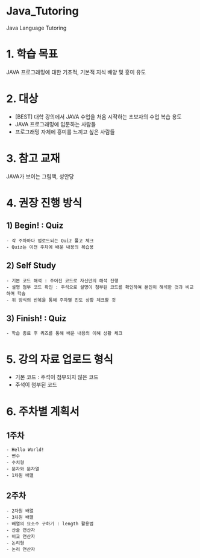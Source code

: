 # Java_Tutoring
  Java Language Tutoring
# 1. 학습 목표
 JAVA 프로그래밍에 대한 기초적, 기본적 지식 배양 및 흥미 유도
# 2. 대상
  - [BEST] 대학 강의에서 JAVA 수업을 처음 시작하는 초보자의 수업 복습 용도
  - JAVA 프로그래밍에 입문하는 사람들
  - 프로그래밍 자체에 흥미를 느끼고 싶은 사람들
# 3. 참고 교재
  JAVA가 보이는 그림책, 성안당
# 4. 권장 진행 방식
## 1) Begin! : Quiz
    - 각 주차마다 업로드되는 Quiz 풀고 체크
    - Quiz는 이전 주차에 배운 내용의 복습용
## 2) Self Study
    - 기본 코드 해석 : 주어진 코드로 자신만의 해석 진행
    - 설명 첨부 코드 확인 : 주석으로 설명이 첨부된 코드를 확인하여 본인이 해석한 것과 비교하며 학습
    - 위 방식의 반복을 통해 주차별 진도 상황 체크할 것
## 3) Finish! : Quiz
    - 학습 종료 후 퀴즈를 통해 배운 내용의 이해 상황 체크
# 5. 강의 자료 업로드 형식
  - 기본 코드 : 주석이 첨부되지 않은 코드
  - 주석이 첨부된 코드
# 6. 주차별 계획서
## 1주차 
    - Hello World!
    - 변수
    - 수치형
    - 문자와 문자열
    - 1차원 배열
## 2주차
    - 2차원 배열
    - 3차원 배열
    - 배열의 요소수 구하기 : length 활용법
    - 산술 연산자
    - 비교 연산자
    - 논리형
    - 논리 연산자
